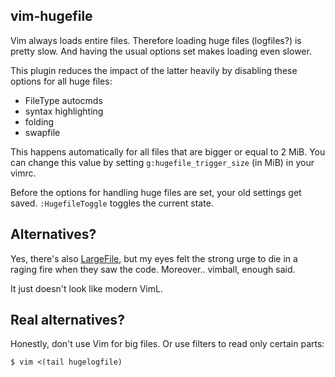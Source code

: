 vim-hugefile
------------

Vim always loads entire files. Therefore loading huge files (logfiles?) is
pretty slow. And having the usual options set makes loading even slower.

This plugin reduces the impact of the latter heavily by disabling these options
for all huge files:

* FileType autocmds
* syntax highlighting
* folding
* swapfile

This happens automatically for all files that are bigger or equal to 2 MiB. You
can change this value by setting `g:hugefile_trigger_size` (in MiB) in your
vimrc.

Before the options for handling huge files are set, your old settings get saved.
`:HugefileToggle` toggles the current state.

Alternatives?
-------------

Yes, there's also
[LargeFile](http://www.vim.org/scripts/script.php?script_id=1506), but my eyes
felt the strong urge to die in a raging fire when they saw the code. Moreover..
vimball, enough said.

It just doesn't look like modern VimL.

Real alternatives?
------------------

Honestly, don't use Vim for big files. Or use filters to read only certain
parts:

```
$ vim <(tail hugelogfile)
```
